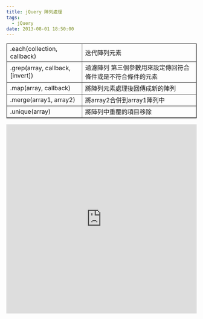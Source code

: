 ```yaml
---
title: jQuery 陣列處理
tags:
  - jQuery
date: 2013-08-01 18:50:00
---
```


<div><table border="1"><tbody><tr>            <td>.each(collection, callback)</td>            <td>迭代陣列元素</td>        </tr><tr>            <td>.grep(array, callback, [invert])</td>            <td>過濾陣列
第三個參數用來設定傳回符合條件或是不符合條件的元素</td>        </tr><tr>            <td>.map(array, callback)</td>            <td>將陣列元素處理後回傳成新的陣列</td>        </tr><tr>            <td>.merge(array1, array2)</td>            <td>將array2合併到array1陣列中</td>        </tr><tr>            <td>.unique(array)</td>            <td>將陣列中重覆的項目移除</td>        </tr></tbody></table></div>
<div><iframe allowfullscreen="allowfullscreen" frameborder="0" height="500" src="http://jsfiddle.net/hs62W/embedded/js,html,result/presentation" width="100%"></iframe></div>